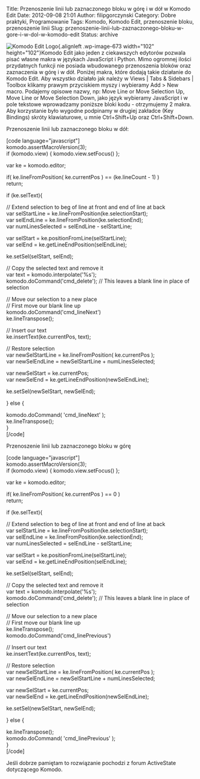 Title: Przenoszenie linii lub zaznaczonego bloku w górę i w dół w Komodo Edit
Date: 2012-09-08 21:01
Author: filipgorczynski
Category: Dobre praktyki, Programowanie
Tags: Komodo, Komodo Edit, przenoszenie bloku, przenoszenie linii
Slug: przenoszenie-linii-lub-zaznaczonego-bloku-w-gore-i-w-dol-w-komodo-edit
Status: archive

![Komodo Edit Logo](http://filipgorczynski.files.wordpress.com/2012/09/komodo6.png "komodo6"){.alignleft .wp-image-673 width="102" height="102"}Komodo Edit jako jeden z ciekawszych edytorów pozwala pisać własne makra w językach JavaScript i Python. Mimo ogromnej ilości przydatnych funkcji nie posiada wbudowanego przenoszenia bloków oraz zaznaczenia w górę i w dół. Poniżej makra, które dodają takie działanie do Komodo Edit. Aby wszystko działało jak należy w Views \| Tabs & Sidebars \| Toolbox klikamy prawym przyciskiem myszy i wybieramy Add \> New macro. Podajemy opisowe nazwy, np: Move Line or Move Selection Up, Move Line or Move Selection Down, jako język wybieramy JavaScript i w pole tekstowe wprowadzamy poniższe bloki kodu - otrzymujemy 2 makra. Aby korzystanie było wygodne podpinamy w drugiej zakładce (Key Bindings) skróty klawiaturowe, u mnie Ctrl+Shift+Up oraz Ctrl+Shift+Down.

Przenoszenie linii lub zaznaczonego bloku w dół:

\[code language="javascript"\]  
komodo.assertMacroVersion(3);  
if (komodo.view) { komodo.view.setFocus() };

var ke = komodo.editor;

if( ke.lineFromPosition( ke.currentPos ) == (ke.lineCount - 1) )  
return;

if (ke.selText){

// Extend selection to beg of line at front and end of line at back  
var selStartLine = ke.lineFromPosition(ke.selectionStart);  
var selEndLine = ke.lineFromPosition(ke.selectionEnd);  
var numLinesSelected = selEndLine - selStartLine;

var selStart = ke.positionFromLine(selStartLine);  
var selEnd = ke.getLineEndPosition(selEndLine);

ke.setSel(selStart, selEnd);

// Copy the selected text and remove it  
var text = komodo.interpolate('%s');  
komodo.doCommand('cmd\_delete'); // This leaves a blank line in place of selection

// Move our selection to a new place  
// First move our blank line up  
komodo.doCommand('cmd\_lineNext')  
ke.lineTranspose();

// Insert our text  
ke.insertText(ke.currentPos, text);

// Restore selection  
var newSelStartLine = ke.lineFromPosition( ke.currentPos );  
var newSelEndLine = newSelStartLine + numLinesSelected;

var newSelStart = ke.currentPos;  
var newSelEnd = ke.getLineEndPosition(newSelEndLine);

ke.setSel(newSelStart, newSelEnd);

} else {

komodo.doCommand( 'cmd\_lineNext' );  
ke.lineTranspose();  
}  
\[/code\]

Przenoszenie linii lub zaznaczonego bloku w górę

\[code language="javascript"\]  
komodo.assertMacroVersion(3);  
if (komodo.view) { komodo.view.setFocus() };

var ke = komodo.editor;

if( ke.lineFromPosition( ke.currentPos ) == 0 )  
return;

if (ke.selText){

// Extend selection to beg of line at front and end of line at back  
var selStartLine = ke.lineFromPosition(ke.selectionStart);  
var selEndLine = ke.lineFromPosition(ke.selectionEnd);  
var numLinesSelected = selEndLine - selStartLine;

var selStart = ke.positionFromLine(selStartLine);  
var selEnd = ke.getLineEndPosition(selEndLine);

ke.setSel(selStart, selEnd);

// Copy the selected text and remove it  
var text = komodo.interpolate('%s');  
komodo.doCommand('cmd\_delete'); // This leaves a blank line in place of selection

// Move our selection to a new place  
// First move our blank line up  
ke.lineTranspose();  
komodo.doCommand('cmd\_linePrevious')

// Insert our text  
ke.insertText(ke.currentPos, text);

// Restore selection  
var newSelStartLine = ke.lineFromPosition( ke.currentPos );  
var newSelEndLine = newSelStartLine + numLinesSelected;

var newSelStart = ke.currentPos;  
var newSelEnd = ke.getLineEndPosition(newSelEndLine);

ke.setSel(newSelStart, newSelEnd);

} else {

ke.lineTranspose();  
komodo.doCommand( 'cmd\_linePrevious' );  
}  
\[/code\]

Jeśli dobrze pamiętam to rozwiązanie pochodzi z forum ActiveState dotyczącego Komodo.
